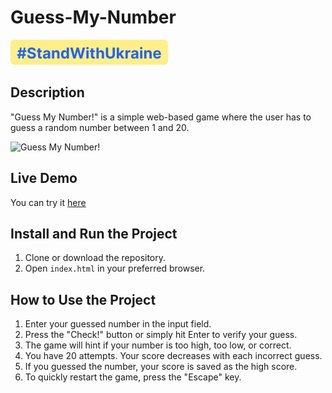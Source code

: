 # Guess-My-Number

[![StandWithUkraine](https://raw.githubusercontent.com/vshymanskyy/StandWithUkraine/main/badges/StandWithUkraine.svg)](https://github.com/vshymanskyy/StandWithUkraine/blob/main/docs/README.md)

## Description

"Guess My Number!" is a simple web-based game where the user has to guess a random number between 1 and 20.

<img width="755" alt="Guess My Number!" src="https://github.com/RomchikSt/Portfolio/assets/140477189/3b8f58b0-eb56-4de6-9dfa-af614eaf86e6">



## Live Demo

You can try it [here](https://rstp-getmynumber.netlify.app/)

## Install and Run the Project

1. Clone or download the repository.
2. Open `index.html` in your preferred browser.

## How to Use the Project

1. Enter your guessed number in the input field.
2. Press the "Check!" button or simply hit Enter to verify your guess.
3. The game will hint if your number is too high, too low, or correct.
4. You have 20 attempts. Your score decreases with each incorrect guess.
5. If you guessed the number, your score is saved as the high score.
6. To quickly restart the game, press the "Escape" key.
